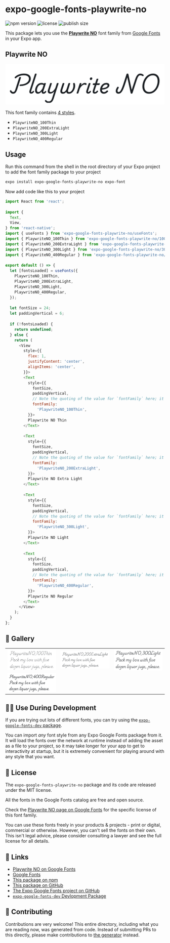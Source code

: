 # expo-google-fonts-playwrite-no

![npm version](https://flat.badgen.net/npm/v/expo-google-fonts-playwrite-no)
![license](https://flat.badgen.net/github/license/expo/google-fonts)
![publish size](https://flat.badgen.net/packagephobia/install/expo-google-fonts-playwrite-no)

This package lets you use the [**Playwrite NO**](https://fonts.google.com/specimen/Playwrite+NO) font family from [Google Fonts](https://fonts.google.com/) in your Expo app.

## Playwrite NO

![Playwrite NO](./font-family.png)

This font family contains [4 styles](#-gallery).

- `PlaywriteNO_100Thin`
- `PlaywriteNO_200ExtraLight`
- `PlaywriteNO_300Light`
- `PlaywriteNO_400Regular`

## Usage

Run this command from the shell in the root directory of your Expo project to add the font family package to your project
```sh
expo install expo-google-fonts-playwrite-no expo-font
```

Now add code like this to your project
```js
import React from 'react';

import {
  Text,
  View,
} from 'react-native';
import { useFonts } from 'expo-google-fonts-playwrite-no/useFonts';
import { PlaywriteNO_100Thin } from 'expo-google-fonts-playwrite-no/100Thin';
import { PlaywriteNO_200ExtraLight } from 'expo-google-fonts-playwrite-no/200ExtraLight';
import { PlaywriteNO_300Light } from 'expo-google-fonts-playwrite-no/300Light';
import { PlaywriteNO_400Regular } from 'expo-google-fonts-playwrite-no/400Regular';

export default () => {
  let [fontsLoaded] = useFonts({
    PlaywriteNO_100Thin,
    PlaywriteNO_200ExtraLight,
    PlaywriteNO_300Light,
    PlaywriteNO_400Regular,
  });

  let fontSize = 24;
  let paddingVertical = 6;

  if (!fontsLoaded) {
    return undefined;
  } else {
    return (
      <View
        style={{
          flex: 1,
          justifyContent: 'center',
          alignItems: 'center',
        }}>
        <Text
          style={{
            fontSize,
            paddingVertical,
            // Note the quoting of the value for `fontFamily` here; it expects a string!
            fontFamily:
              'PlaywriteNO_100Thin',
          }}>
          Playwrite NO Thin
        </Text>

        <Text
          style={{
            fontSize,
            paddingVertical,
            // Note the quoting of the value for `fontFamily` here; it expects a string!
            fontFamily:
              'PlaywriteNO_200ExtraLight',
          }}>
          Playwrite NO Extra Light
        </Text>

        <Text
          style={{
            fontSize,
            paddingVertical,
            // Note the quoting of the value for `fontFamily` here; it expects a string!
            fontFamily:
              'PlaywriteNO_300Light',
          }}>
          Playwrite NO Light
        </Text>

        <Text
          style={{
            fontSize,
            paddingVertical,
            // Note the quoting of the value for `fontFamily` here; it expects a string!
            fontFamily:
              'PlaywriteNO_400Regular',
          }}>
          Playwrite NO Regular
        </Text>
      </View>
    );
  }
};

```

## 🔡 Gallery


||||
|-|-|-|
|![PlaywriteNO_100Thin](.//100Thin/PlaywriteNO_100Thin.ttf.png)|![PlaywriteNO_200ExtraLight](.//200ExtraLight/PlaywriteNO_200ExtraLight.ttf.png)|![PlaywriteNO_300Light](.//300Light/PlaywriteNO_300Light.ttf.png)||
|![PlaywriteNO_400Regular](.//400Regular/PlaywriteNO_400Regular.ttf.png)||||


## 👩‍💻 Use During Development

If you are trying out lots of different fonts, you can try using the [`expo-google-fonts-dev` package](https://github.com/freeboub/google-fonts/tree/master/font-packages/dev#readme).

You can import *any* font style from any Expo Google Fonts package from it. It will load the fonts
over the network at runtime instead of adding the asset as a file to your project, so it may take longer
for your app to get to interactivity at startup, but it is extremely convenient
for playing around with any style that you want.

## 📖 License

The `expo-google-fonts-playwrite-no` package and its code are released under the MIT license.

All the fonts in the Google Fonts catalog are free and open source.

Check the [Playwrite NO page on Google Fonts](https://fonts.google.com/specimen/Playwrite+NO) for the specific license of this font family.

You can use these fonts freely in your products & projects - print or digital, commercial or otherwise. However, you can't sell the fonts on their own. This isn't legal advice, please consider consulting a lawyer and see the full license for all details.

## 🔗 Links

- [Playwrite NO on Google Fonts](https://fonts.google.com/specimen/Playwrite+NO)
- [Google Fonts](https://fonts.google.com/)
- [This package on npm](https://www.npmjs.com/package/expo-google-fonts-playwrite-no)
- [This package on GitHub](https://github.com/freeboub/google-fonts/tree/master/font-packages/playwrite-no)
- [The Expo Google Fonts project on GitHub](https://github.com/freeboub/google-fonts)
- [`expo-google-fonts-dev` Devlopment Package](https://github.com/freeboub/google-fonts/tree/master/font-packages/dev)

## 🤝 Contributing

Contributions are very welcome! This entire directory, including what you are reading now, was generated from code. Instead of submitting PRs to this directly, please make contributions to [the generator](https://github.com/freeboub/google-fonts/tree/master/packages/generator) instead.
